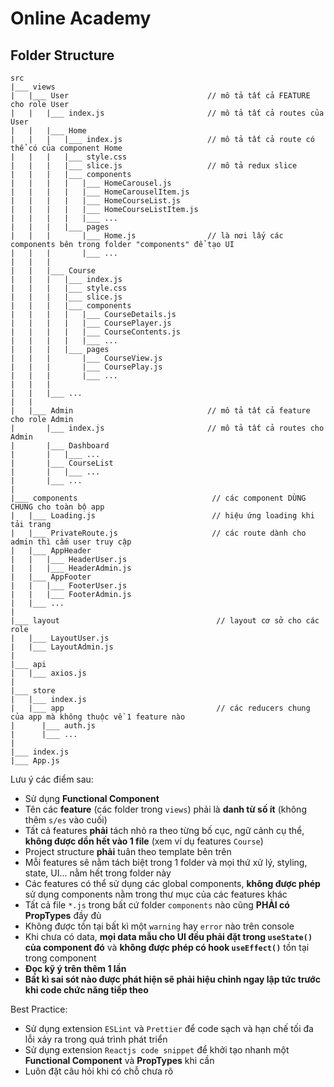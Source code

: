 # Online Academy

## Folder Structure

```
src
|___ views
|   |___ User                               // mô tả tất cả FEATURE cho role User
|   |   |___ index.js                       // mô tả tất cả routes của User
|   |   |___ Home
|   |   |   |___ index.js                   // mô tả tất cả route có thể có của component Home
|   |   |   |___ style.css
|   |   |   |___ slice.js                   // mô tả redux slice
|   |   |   |___ components
|   |   |   |   |___ HomeCarousel.js
|   |   |   |   |___ HomeCarouselItem.js
|   |   |   |   |___ HomeCourseList.js
|   |   |   |   |___ HomeCourseListItem.js
|   |   |   |   |___ ...
|   |   |   |___ pages
|   |   |       |___ Home.js                // là nơi lấy các components bên trong folder "components" để tạo UI
|   |   |       |___ ...
|   |   |
|   |   |___ Course
|   |   |   |___ index.js
|   |   |   |___ style.css
|   |   |   |___ slice.js
|   |   |   |___ components
|   |   |   |   |___ CourseDetails.js
|   |   |   |   |___ CoursePlayer.js
|   |   |   |   |___ CourseContents.js
|   |   |   |   |___ ...
|   |   |   |___ pages
|   |   |       |___ CourseView.js
|   |   |       |___ CoursePlay.js
|   |   |       |___ ...
|   |   |
|   |   |___ ...
|   |
|   |___ Admin                              // mô tả tất cả feature cho role Admin
|       |___ index.js                       // mô tả tất cả routes cho Admin
|       |___ Dashboard
|       |   |___ ...
|       |___ CourseList
|       |   |___ ...
|       |___ ...
|
|___ components                              // các component DÙNG CHUNG cho toàn bộ app
|   |___ Loading.js                          // hiệu ứng loading khi tải trang
|   |___ PrivateRoute.js                     // các route dành cho admin thì cấm user truy cập
|   |___ AppHeader
|   |   |___ HeaderUser.js
|   |   |___ HeaderAdmin.js
|   |___ AppFooter
|   |   |___ FooterUser.js
|   |   |___ FooterAdmin.js
|   |___ ...
|
|___ layout                                   // layout cơ sở cho các role
|   |___ LayoutUser.js
|   |___ LayoutAdmin.js
|
|___ api
|   |___ axios.js
|
|___ store
|   |___ index.js
|   |___ app                                  // các reducers chung của app mà không thuộc về 1 feature nào
|      |___ auth.js
|      |___ ...
|
|___ index.js
|___ App.js
```

Lưu ý các điểm sau:

- Sử dụng **Functional Component**
- Tên các **feature** (các folder trong `views`) phải là **danh từ số ít** (không thêm `s/es` vào cuối)
- Tất cả features **phải** tách nhỏ ra theo từng bố cục, ngữ cảnh cụ thể, **không được dồn hết vào 1 file** (xem ví dụ features `Course`)
- Project structure **phải** tuân theo template bên trên
- Mỗi features sẽ nằm tách biệt trong 1 folder và mọi thứ xử lý, styling, state, UI... nằm hết trong folder này
- Các features có thể sử dụng các global components, **không được phép** sử dụng components nằm trong thư mục của các features khác
- Tất cả file `*.js` trong bất cứ folder `components` nào cũng **PHẢI có PropTypes** đầy đủ
- Không được tồn tại bất kì một `warning` hay `error` nào trên console
- Khi chưa có data, **mọi data mẫu cho UI đều phải đặt trong `useState()` của component đó** và **không được phép có hook `useEffect()`** tồn tại trong component
- **Đọc kỹ ý trên thêm 1 lần**
- **Bất kì sai sót nào được phát hiện sẽ phải hiệu chỉnh ngay lập tức trước khi code chức năng tiếp theo**

Best Practice:

- Sử dụng extension `ESLint` và `Prettier` để code sạch và hạn chế tối đa lỗi xảy ra trong quá trình phát triển
- Sử dụng extension `Reactjs code snippet` để khởi tạo nhanh một **Functional Component** và **PropTypes** khi cần
- Luôn đặt câu hỏi khi có chỗ chưa rõ

